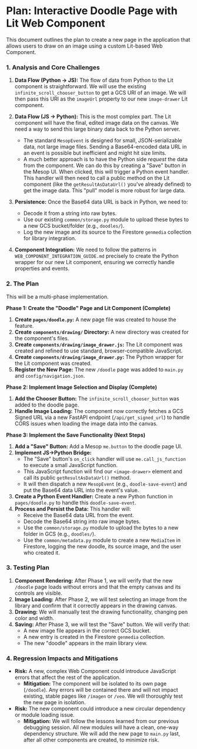# Plan: Interactive Doodle Page with Lit Web Component

This document outlines the plan to create a new page in the application that allows users to draw on an image using a custom Lit-based Web Component.

### 1. Analysis and Core Challenges

1.  **Data Flow (Python -> JS):** The flow of data from Python to the Lit component is straightforward. We will use the existing `infinite_scroll_chooser_button` to get a GCS URI of an image. We will then pass this URI as the `imageUrl` property to our new `image-drawer` Lit component.

2.  **Data Flow (JS -> Python):** This is the most complex part. The Lit component will have the final, edited image data on the canvas. We need a way to send this large binary data back to the Python server.
    *   The standard `MesopEvent` is designed for small, JSON-serializable data, not large image files. Sending a Base64-encoded data URL in an event is possible but inefficient and might hit size limits.
    *   A much better approach is to have the Python side *request* the data from the component. We can do this by creating a "Save" button in the Mesop UI. When clicked, this will trigger a Python event handler. This handler will then need to call a public method on the Lit component (like the `getResultAsDataUrl()` you've already defined) to get the image data. This "pull" model is more robust for large data.

3.  **Persistence:** Once the Base64 data URL is back in Python, we need to:
    *   Decode it from a string into raw bytes.
    *   Use our existing `common/storage.py` module to upload these bytes to a new GCS bucket/folder (e.g., `doodles/`).
    *   Log the new image and its source to the Firestore `genmedia` collection for library integration.

4.  **Component Integration:** We need to follow the patterns in `WEB_COMPONENT_INTEGRATION_GUIDE.md` precisely to create the Python wrapper for our new Lit component, ensuring we correctly handle properties and events.

### 2. The Plan

This will be a multi-phase implementation.

**Phase 1: Create the "Doodle" Page and Lit Component (Complete)**

1.  **Create `pages/doodle.py`:** A new page file was created to house the feature.
2.  **Create `components/drawing/` Directory:** A new directory was created for the component's files.
3.  **Create `components/drawing/image_drawer.js`:** The Lit component was created and refined to use standard, browser-compatible JavaScript.
4.  **Create `components/drawing/image_drawer.py`:** The Python wrapper for the Lit component was created.
5.  **Register the New Page:** The new `/doodle` page was added to `main.py` and `config/navigation.json`.

**Phase 2: Implement Image Selection and Display (Complete)**

1.  **Add the Chooser Button:** The `infinite_scroll_chooser_button` was added to the doodle page.
2.  **Handle Image Loading:** The component now correctly fetches a GCS Signed URL via a new FastAPI endpoint (`/api/get_signed_url`) to handle CORS issues when loading the image data into the canvas.

**Phase 3: Implement the Save Functionality (Next Steps)**

1.  **Add a "Save" Button:** Add a Mesop `me.button` to the doodle page UI.
2.  **Implement JS->Python Bridge:**
    *   The "Save" button's `on_click` handler will use `me.call_js_function` to execute a small JavaScript function.
    *   This JavaScript function will find our `<image-drawer>` element and call its public `getResultAsDataUrl()` method.
    *   It will then dispatch a new `MesopEvent` (e.g., `doodle-save-event`) and put the Base64 data URL into the event's value.
3.  **Create a Python Event Handler:** Create a new Python function in `pages/doodle.py` to handle this `doodle-save-event`.
4.  **Process and Persist the Data:** This handler will:
    *   Receive the Base64 data URL from the event.
    *   Decode the Base64 string into raw image bytes.
    *   Use the `common/storage.py` module to upload the bytes to a new folder in GCS (e.g., `doodles/`).
    *   Use the `common/metadata.py` module to create a new `MediaItem` in Firestore, logging the new doodle, its source image, and the user who created it.

### 3. Testing Plan

1.  **Component Rendering:** After Phase 1, we will verify that the new `/doodle` page loads without errors and that the empty canvas and its controls are visible.
2.  **Image Loading:** After Phase 2, we will test selecting an image from the library and confirm that it correctly appears in the drawing canvas.
3.  **Drawing:** We will manually test the drawing functionality, changing pen color and width.
4.  **Saving:** After Phase 3, we will test the "Save" button. We will verify that:
    *   A new image file appears in the correct GCS bucket.
    *   A new entry is created in the Firestore `genmedia` collection.
    *   The new "doodle" appears in the main library view.

### 4. Regression Impacts and Mitigations

*   **Risk:** A new, complex Web Component could introduce JavaScript errors that affect the rest of the application.
    *   **Mitigation:** The component will be isolated to its own page (`/doodle`). Any errors will be contained there and will not impact existing, stable pages like `/imagen` or `/veo`. We will thoroughly test the new page in isolation.
*   **Risk:** The new component could introduce a new circular dependency or module loading issue.
    *   **Mitigation:** We will follow the lessons learned from our previous debugging session. All new modules will have a clean, one-way dependency structure. We will add the new page to `main.py` last, after all other components are created, to minimize risk.
